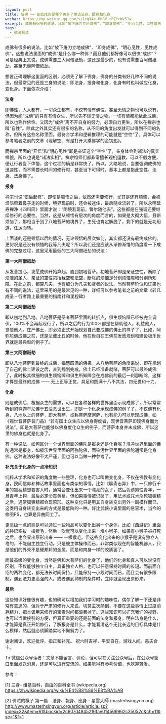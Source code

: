```yaml
---
layout: post
title: 成佛 —— 到底成的是哪个佛身？兼谈法身、报身和化身
wechat: https://mp.weixin.qq.com/s/1cgX4e-HhRV_tRZfcWv5Jw
excerpt: 成佛有很多的说法，比如“放下屠刀立地成佛”，“即身成佛”，“明心见性，见性成佛”，这些说法里面的“成佛”是什么哪一种佛？法身，报身，还是化身？ 附议：聊斋中的变化身，孙悟空的变化身 ^_^
tags:
  - 佛法解读
---
```


成佛有很多的说法，比如“放下屠刀立地成佛”，“即身成佛”，“明心见性，见性成佛”，这些说法里面的“成佛”是什么哪一种佛？而且他们都好像可以很快“成佛”？可是经典上又说，成佛需要三大阿僧祇劫，这还是最少的，也有说需要百阿僧祇劫，甚至无量阿僧祇劫。



想要正确理解这里面的区别，必须先了解下佛身，佛身的分类有好几种不同的说法，但最常见的还是三身的说法：即法身，报身和化身，化身有时也叫做应化身，变化身。下面依次介绍：

**法身**


即佛性，人人都有，一切众生都有，不仅有情有佛性，甚至无情之物也可以说有，但因为能“成佛”的只有有情众生，所以先不谈无情之物。一切有情都能依此成佛，所以也称作佛性。又因为“成佛”离不开自身的努力，必须自力更生，所以在禅宗也叫“自性”。除此之外其实还有很多的名称，从不同的角度出发就可以得到不同的名称，但所有这些名称里面，最符合学术和逻辑推理的可能就是“空性”了。具体可以参考笔者之前的文章《理解空、有是打开大乘佛学的金钥匙》。



而禅宗里面的“开悟”和“明心见性”即是亲证这个“空性”了，亲身体会到诸法的真实样貌，所以也说是“诸法实相”。禅宗祖师们都非常擅长观机逗教，可以不假方便，便让行者当下体悟，这个过程的确是非常快了。所以，大略地说，当要强调成佛的迅速性，而不需要长时间的修行时，甚至当下可得时，基本上都是指此空性、法身、法身佛了。

**报身**


禅宗也说“悟后起修”，即使是顿悟之后，依然还需要修行，尤其是还有烦恼，会被烦恼牵着鼻子走的时候，境界现前时，还会被迷住，最后随业流转了。所以永明延寿禅净《四料简》里面才说：“阴境若现前，瞥尔随他去”。这些都是在强调还要继续修行的必要性。当然，这是从顿悟有层次的角度而言的，如果是大彻大悟，且断烦恼了，那相当于到了八地菩萨的境界了，生死也肯定解脱了，剩下的就是无功用道，任运而转。



上面谈的还是顿悟以后的情况，无论顿悟的层次如何，其实都还没有最终成佛的。更何况是还没有顿悟的我等凡夫呢？所以我们还是应该从渐修渐悟的角度看一下成佛的完整过程，这里采用最低的三大阿僧祇劫的说法：


**第一大阿僧祇劫**

从发菩提心，发愿成佛开始算起，直到初地菩萨。初地菩萨即是亲证空性，断除了烦恼的圣人，亲证的空性包括我空和法空，断除的烦恼是分别烦恼障和分别所知障。在此之前，都算凡夫，也有细分为凡夫和贤者的说法。当然菩萨阶位和证果也有不同的说法，这里采用的是最常见的一种，详细可以参考笔者之前的文章《转凡成圣 - 行者路上最重要的指南针和里程碑》



**第二大阿僧祇劫**

即从初地到八地。八地菩萨是圣者菩萨里面的转折点，俱生烦恼障已经被完全调伏，100%不会再起现行了，所以之后的行为100%都是在帮助他人，利益他人，觉悟他人。庄严佛土，即必须正式开始规划自己要成佛的佛土的样子了，比如，阿弥陀佛成佛之前，还是法藏比丘的时候，他在世自在王佛前发愿规划和建设极乐世界就是最典型的例子了。

**第三大阿僧祇劫**

即从八地菩萨到最终的成佛，福慧圆满的佛果。从八地菩萨的角度来说，即在规划了自己的佛土建设之后，直到规划完成，佛土已经准备就绪，菩萨可以最终成佛了，此时极其微细的俱生烦恼障和俱生所知障会在成佛前的最后一刹那断除，这样才算是最终的成佛 —— 无上正等正觉，具足和圆满十八不共法，四无畏和十力。

**化身**


则是成佛后，根据众生的需求，可以在各种各样的世界里面示现成佛了，所以常常听到的释迦牟尼佛于五浊恶世出生，即是一个化身示现成佛的例子了。不仅佛有化身，八地以上的菩萨，即大菩萨，或称菩萨摩诃萨，也有能力可以示现成佛，如《观世音菩萨普门品》“若有国土众生应以佛身得度者，观世音菩萨即现佛身而为说法”，即是大菩萨也能够以佛身度化众生的例子，而菩萨本身并未成佛，所以这里的佛身也就是化身了。



有一种说法，如何区分一个世界里面的佛陀是报身还是化身呢？清净世界里面的佛陀通常是报身，如极乐世界里面的阿弥陀佛，而染污世界里面的佛陀通常是化身佛。这种说法好像不太严谨，但也可以当做一种参考了。

**补充关于化身的一点冷知识**


纯粹从学术和知识的角度做一些整理，化身也可以叫做变化身，不仅在佛教有变化身，民间信仰和神话故事里面也有类似的事情。比如《聊斋志异》中，一只修行千年的狐狸精想要害人时，通常会变化出来一个漂亮的女子，然后色诱男性青年，一旦青年上钩，最后必定命丧黄泉。但如果事情被识破了，用法术或咒术杀死狐狸精之后，通常狐狸精都会现原形。这种变化只是用其自身转变出另外一副模样而已，这类用自身转变出来的方式是最低阶的一种。好比武侠小说里面的易容术，当今的修图PS，也算是异曲同工了。



更高级一点的则是可以通过一些物品可以变化出另一个身体。比如《西游记》里面的孙悟空拔一撮猴毛，然后一吹就可以变化出来一堆小猴子，如果有小猴子被打死之后，也会显出原形出来 —— 一根猴毛。但这些变化出来的小猴子是没有独立人格的，不能自主独立行动，只是被主体操作而已，非常类似现在的智能机器人，只是他们的外壳不是硬邦邦的金属，而是和肉身一样的胶质罢了。



而最高级的变化身，当然是佛和大菩萨们的化身了，他们的化身和真人可以说没有区别，不仅能够独立自主，具备独立人格，也可以任意保持时间的长短。而前面介绍的两种变化，都无法长时间保持，只能保持一小段时间而已，而且会有很多限制，遇到法力更高强的人，或者遇到抑制的条件时，立即就会现出原形来。

**最后**


这些知识好像很有趣，也的确可以增加我们学习时的趣味性，偶尔了解一下还是非常有意思的，但对于严肃的修行人来说，切莫主次颠倒，不要在这些事情上过度消耗精力，把本该用来修行的宝贵时间都浪费掉了。这些知识可以扩充我们的视野，也可以当做接引的方便，但真正重要的还是前面的法身和报身，明白法身是什么，才能算是真正开始修行，了解报身是什么，才能看清这个无比长远的目标具体是什么模样，然后就必须脚踏实地不懈努力了。



谢谢阅读，欢迎批评、指正和补充。
祝六时吉祥，平安自在，游戏人间。愚夫合十。

To 微信公众号读者：文章不能留言、评论，但可以在关注公众号后，在公众号窗口里面发送消息，还是可以进行交流的。如果觉得有参考价值，也欢迎转发。



参考：

[1] 三身- 维基百科，自由的百科全书 (wikipedia.org)
https://zh.wikipedia.org/wiki/%E4%B8%89%E8%BA%AB



[2] 佛陀的樣子 第一篇　法身、報身、應身 - 星雲大師 (masterhsingyun.org)
http://www.masterhsingyun.org/article/article.jsp?index=32&item=61&bookid=2c907d4945216fae014569962c35052c&ch=11&se=1&f=1

